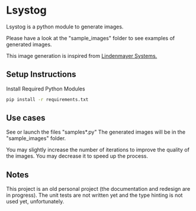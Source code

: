 # Lsystog 

Lsystog is a python module to generate images.

Please have a look at the "sample_images" folder to see examples of generated images.

This image generation is inspired from [Lindenmayer Systems.](https://en.wikipedia.org/wiki/L-system)

## Setup Instructions

Install Required Python Modules

```bash
pip install -r requirements.txt
```

## Use cases

See or launch the files "samples*.py"
The generated images will be in the "sample_images" folder. 

You may slightly increase the number of iterations to improve the quality of the images.
You may decrease it to speed up the process.

## Notes

This project is an old personal project (the documentation and redesign are in progress).
The unit tests are not written yet and the type hinting is not used yet, unfortunately.

